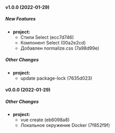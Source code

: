 #### v1.0.0 (2022-01-29)

##### New Features

* **project:**
  *  Стили Select (ecc7d746)
  *  Компонент Select (00a2e2cd)
  *  Добавлен normalize.css (7a98d99e)

##### Other Changes

* **project:**
  *  update package-lock (7635d023)

#### v0.0.0 (2022-01-29)

##### Other Changes

* **project:**
  *  vue create (eb6098a8)
  *  Локальное окружение Docker (7f852f9f)
